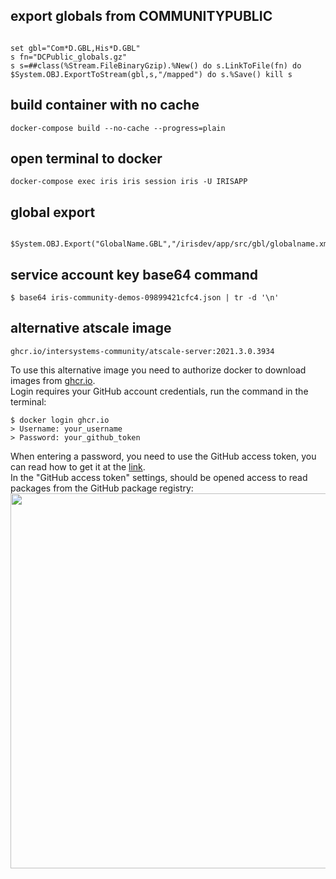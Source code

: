 ## export globals from COMMUNITYPUBLIC
```

set gbl="Com*D.GBL,His*D.GBL"
s fn="DCPublic_globals.gz"
s s=##class(%Stream.FileBinaryGzip).%New() do s.LinkToFile(fn) do $System.OBJ.ExportToStream(gbl,s,"/mapped") do s.%Save() kill s

```

## build container with no cache
```
docker-compose build --no-cache --progress=plain
```
## open terminal to docker
```
docker-compose exec iris iris session iris -U IRISAPP
```

## global export
```
 $System.OBJ.Export("GlobalName.GBL","/irisdev/app/src/gbl/globalname.xml")
```

## service account key base64 command
```
$ base64 iris-community-demos-09899421cfc4.json | tr -d '\n'
```

## alternative atscale image
```
ghcr.io/intersystems-community/atscale-server:2021.3.0.3934
```

To use this alternative image you need to authorize docker to download images from [ghcr.io](https://ghcr.io).  
Login requires your GitHub account credentials, run the command in the terminal:  
```
$ docker login ghcr.io
> Username: your_username
> Password: your_github_token
```

When entering a password, you need to use the GitHub access token, you can read how to get it at the [link](https://docs.github.com/en/authentication/keeping-your-account-and-data-secure/creating-a-personal-access-token#creating-a-token).  
In the "GitHub access token" settings, should be opened access to read packages from the GitHub package registry:  
<img src="https://user-images.githubusercontent.com/49229973/157600567-f80a8f9f-15e2-41c6-bf18-2c3ef6e1639d.jpg" width="600" />

